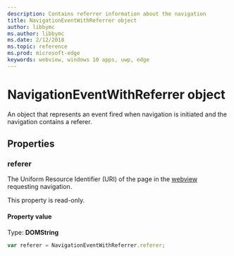 ```yaml
---
description: Contains referrer information about the navigation
title: NavigationEventWithReferrer object
author: libbymc
ms.author: libbymc
ms.date: 2/12/2018
ms.topic: reference
ms.prod: microsoft-edge
keywords: webview, windows 10 apps, uwp, edge
---
```


# NavigationEventWithReferrer object

An object that represents an event fired when navigation is initiated and the navigation contains a referer.

## Properties

### referer

The Uniform Resource Identifier (URI) of the page in the [webview](../webview.md) requesting navigation.

This property is read-only.

#### Property value
Type: **DOMString**


```js
var referer = NavigationEventWithReferrer.referer;
```

